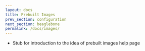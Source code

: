 ```yaml
---
layout: docs
title: Prebuilt Images
prev_section: configuration
next_section: beaglebone
permalink: /docs/images/
---
```

- Stub for introduction to the idea of prebuilt images help page
